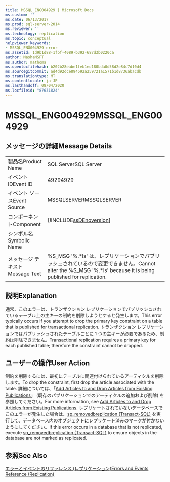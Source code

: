 ```yaml
---
title: MSSQL_ENG004929 | Microsoft Docs
ms.custom: ''
ms.date: 06/13/2017
ms.prod: sql-server-2014
ms.reviewer: ''
ms.technology: replication
ms.topic: conceptual
helpviewer_keywords:
- MSSQL_ENG004929 error
ms.assetid: 1d9b1d88-1fbf-4089-b392-687d3b0220ca
author: MashaMSFT
ms.author: mathoma
ms.openlocfilehash: b202b28eabe1feb1ed180bda0d58d2e84c7d10d4
ms.sourcegitcommit: ad4d92dce894592a259721a1571b1d8736abacdb
ms.translationtype: MT
ms.contentlocale: ja-JP
ms.lasthandoff: 08/04/2020
ms.locfileid: "87631824"
---
```

# <a name="mssql_eng004929"></a><span data-ttu-id="7fa16-102">MSSQL_ENG004929</span><span class="sxs-lookup"><span data-stu-id="7fa16-102">MSSQL_ENG004929</span></span>
    
## <a name="message-details"></a><span data-ttu-id="7fa16-103">メッセージの詳細</span><span class="sxs-lookup"><span data-stu-id="7fa16-103">Message Details</span></span>  
  
|||  
|-|-|  
|<span data-ttu-id="7fa16-104">製品名</span><span class="sxs-lookup"><span data-stu-id="7fa16-104">Product Name</span></span>|<span data-ttu-id="7fa16-105">SQL Server</span><span class="sxs-lookup"><span data-stu-id="7fa16-105">SQL Server</span></span>|  
|<span data-ttu-id="7fa16-106">イベント ID</span><span class="sxs-lookup"><span data-stu-id="7fa16-106">Event ID</span></span>|<span data-ttu-id="7fa16-107">4929</span><span class="sxs-lookup"><span data-stu-id="7fa16-107">4929</span></span>|  
|<span data-ttu-id="7fa16-108">イベント ソース</span><span class="sxs-lookup"><span data-stu-id="7fa16-108">Event Source</span></span>|<span data-ttu-id="7fa16-109">MSSQLSERVER</span><span class="sxs-lookup"><span data-stu-id="7fa16-109">MSSQLSERVER</span></span>|  
|<span data-ttu-id="7fa16-110">コンポーネント</span><span class="sxs-lookup"><span data-stu-id="7fa16-110">Component</span></span>|[!INCLUDE[ssDEnoversion](../../includes/ssdenoversion-md.md)]|  
|<span data-ttu-id="7fa16-111">シンボル名</span><span class="sxs-lookup"><span data-stu-id="7fa16-111">Symbolic Name</span></span>||  
|<span data-ttu-id="7fa16-112">メッセージ テキスト</span><span class="sxs-lookup"><span data-stu-id="7fa16-112">Message Text</span></span>|<span data-ttu-id="7fa16-113">%S_MSG '%.\*ls' は、レプリケーションでパブリッシュされているので変更できません。</span><span class="sxs-lookup"><span data-stu-id="7fa16-113">Cannot alter the %S_MSG '%.\*ls' because it is being published for replication.</span></span>|  
  
## <a name="explanation"></a><span data-ttu-id="7fa16-114">説明</span><span class="sxs-lookup"><span data-stu-id="7fa16-114">Explanation</span></span>  
 <span data-ttu-id="7fa16-115">通常、このエラーは、トランザクション レプリケーションでパブリッシュされているテーブル上の主キーの制約を削除しようとすると発生します。</span><span class="sxs-lookup"><span data-stu-id="7fa16-115">This error typically occurs if you attempt to drop the primary key constraint on a table that is published for transactional replication.</span></span> <span data-ttu-id="7fa16-116">トランザクション レプリケーションではパブリッシュされたテーブルごとに 1 つの主キーが必要であるため、制約は削除できません。</span><span class="sxs-lookup"><span data-stu-id="7fa16-116">Transactional replication requires a primary key for each published table; therefore the constraint cannot be dropped.</span></span>  
  
## <a name="user-action"></a><span data-ttu-id="7fa16-117">ユーザーの操作</span><span class="sxs-lookup"><span data-stu-id="7fa16-117">User Action</span></span>  
 <span data-ttu-id="7fa16-118">制約を削除するには、最初にテーブルに関連付けられているアーティクルを削除します。</span><span class="sxs-lookup"><span data-stu-id="7fa16-118">To drop the constraint, first drop the article associated with the table.</span></span> <span data-ttu-id="7fa16-119">詳細については、「[Add Articles to and Drop Articles from Existing Publications](publish/add-articles-to-and-drop-articles-from-existing-publications.md)」 (既存のパブリケーションでのアーティクルの追加および削除) を参照してください。</span><span class="sxs-lookup"><span data-stu-id="7fa16-119">For more information, see [Add Articles to and Drop Articles from Existing Publications](publish/add-articles-to-and-drop-articles-from-existing-publications.md).</span></span> <span data-ttu-id="7fa16-120">レプリケートされていないデータベースでこのエラーが発生した場合は、[sp_removedbreplication &#40;Transact-SQL&#41;](/sql/relational-databases/system-stored-procedures/sp-removedbreplication-transact-sql) を実行して、データベース内のオブジェクトにレプリケート済みのマークが付かないようにしてください。</span><span class="sxs-lookup"><span data-stu-id="7fa16-120">If this error occurs in a database that is not replicated, execute [sp_removedbreplication &#40;Transact-SQL&#41;](/sql/relational-databases/system-stored-procedures/sp-removedbreplication-transact-sql) to ensure objects in the database are not marked as replicated.</span></span>  
  
## <a name="see-also"></a><span data-ttu-id="7fa16-121">参照</span><span class="sxs-lookup"><span data-stu-id="7fa16-121">See Also</span></span>  
 [<span data-ttu-id="7fa16-122">エラーとイベントのリファレンス &#40;レプリケーション&#41;</span><span class="sxs-lookup"><span data-stu-id="7fa16-122">Errors and Events Reference &#40;Replication&#41;</span></span>](errors-and-events-reference-replication.md)  
  
  

